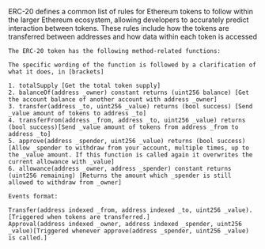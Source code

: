 

ERC-20 defines a common list of rules for Ethereum tokens to follow within the larger Ethereum ecosystem, allowing developers to accurately predict interaction between tokens. These rules include how the tokens are transferred between addresses and how data within each token is accessed


```
The ERC-20 token has the following method-related functions:

The specific wording of the function is followed by a clarification of what it does, in [brackets]

1. totalSupply [Get the total token supply]
2. balanceOf(address _owner) constant returns (uint256 balance) [Get the account balance of another account with address _owner]
3. transfer(address _to, uint256 _value) returns (bool success) [Send _value amount of tokens to address _to]
4. transferFrom(address _from, address _to, uint256 _value) returns (bool success)[Send _value amount of tokens from address _from to address _to]
5. approve(address _spender, uint256 _value) returns (bool success) [Allow _spender to withdraw from your account, multiple times, up to the _value amount. If this function is called again it overwrites the current allowance with _value]
6. allowance(address _owner, address _spender) constant returns (uint256 remaining) [Returns the amount which _spender is still allowed to withdraw from _owner]

Events format:

Transfer(address indexed _from, address indexed _to, uint256 _value). [Triggered when tokens are transferred.]
Approval(address indexed _owner, address indexed _spender, uint256 _value)[Triggered whenever approve(address _spender, uint256 _value) is called.]

```